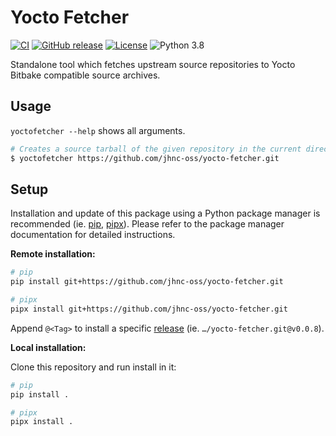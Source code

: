 # Yocto Fetcher

[![CI](https://github.com/jhnc-oss/yocto-fetcher/workflows/ci/badge.svg)](https://github.com/jhnc-oss/yocto-fetcher/actions)
[![GitHub release](https://img.shields.io/github/release/jhnc-oss/yocto-fetcher.svg)](https://github.com/jhnc-oss/yocto-fetcher/releases)
[![License](https://img.shields.io/badge/license-MIT-yellow.svg)](LICENSE)
![Python 3.8](https://img.shields.io/badge/python-3.9-green.svg)

Standalone tool which fetches upstream source repositories to Yocto Bitbake compatible source archives.


## Usage

`yoctofetcher --help` shows all arguments.

```bash
# Creates a source tarball of the given repository in the current directory
$ yoctofetcher https://github.com/jhnc-oss/yocto-fetcher.git
```

## Setup

Installation and update of this package using a Python package manager is recommended (ie. [pip](https://pip.pypa.io/en/stable/), [pipx](https://pipx.pypa.io/stable/)).
Please refer to the package manager documentation for detailed instructions.

**Remote installation:**

```bash
# pip
pip install git+https://github.com/jhnc-oss/yocto-fetcher.git

# pipx
pipx install git+https://github.com/jhnc-oss/yocto-fetcher.git
```
Append `@<Tag>` to install a specific [release](https://github.com/jhnc-oss/yocto-fetcher/releases) (ie. `…/yocto-fetcher.git@v0.0.8`).

**Local installation:**

Clone this repository and run install in it:

```bash
# pip
pip install .

# pipx
pipx install .
```

